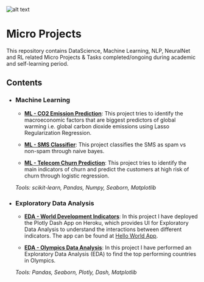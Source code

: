 ![alt text](https://github.com/AbhishekKumar-0311/Micro-Projects/blob/main/img/neural.jpg?raw=true)
# Micro Projects
This repository contains DataScience, Machine Learning, NLP, NeuralNet and RL related Micro Projects & Tasks completed/ongoing during academic and self-learning period.

## Contents

- ### Machine Learning

	- **[ML - CO2 Emission Prediction](https://github.com/AbhishekKumar-0311/Micro-Projects/tree/main/ML-CO2-Emission-Prediction)**: This project tries to identify the  macroeconomic factors that are biggest predictors of global warming i.e. global carbon dioxide emissions using Lasso Regularization Regression.
	
	- **[ML - SMS Classifier](https://github.com/AbhishekKumar-0311/Micro-Projects/tree/main/ML-SMS-Classifier)**: This project classifies the SMS as spam vs non-spam through naive bayes.
	- **[ML - Telecom Churn Prediction](https://github.com/AbhishekKumar-0311/Micro-Projects/tree/main/ML-Telecom-Churn-Prediction)**: This project tries to identify the main indicators of churn and predict the customers at high risk of churn through logistic regression.

	_Tools: scikit-learn, Pandas, Numpy, Seaborn, Matplotlib_

- ### Exploratory Data Analysis

	- **[EDA - World Development Indicators](https://github.com/AbhishekKumar-0311/Micro-Projects/tree/main/EDA_World-Development-Indicators)**: In this project I have deployed the Plotly Dash App on Heroku, which provides UI for Exploratory Data Analysis to understand the interactions between different indicators.
	The app can be found at [Hello World App](https://hello-world-abhi.herokuapp.com/).
	
	- **[EDA - Olympics Data Analysis](https://github.com/AbhishekKumar-0311/Micro-Projects/tree/main/EDA-Olympics-Data-Analysis)**: In this project I have performed an Exploratory Data Analysis (EDA) to find the top performing countries in Olympics.

	_Tools: Pandas, Seaborn, Plotly, Dash, Matplotlib_
